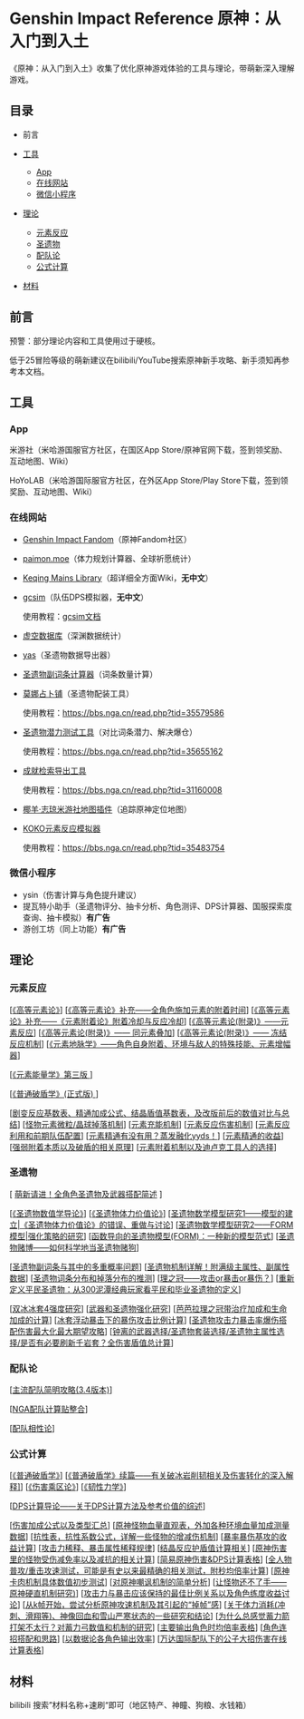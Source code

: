 # Genshin Impact Reference 原神：从入门到入土

《原神：从入门到入土》收集了优化原神游戏体验的工具与理论，带萌新深入理解游戏。

## 目录

- 前言
- [工具](#工具)
  - [App](#App)
  - [在线网站](#在线网站)
  - [微信小程序](#在线网站)

- [理论](#理论)
  - [元素反应](#元素反应)
  - [圣遗物](#圣遗物)
  - [配队论](#配队论)
  - [公式计算](#公式计算)

- [材料](#材料)

## 前言

预警：部分理论内容和工具使用过于硬核。

低于25冒险等级的萌新建议在bilibili/YouTube搜索原神新手攻略、新手须知再参考本文档。

## 工具

### App

米游社（米哈游国服官方社区，在国区App Store/原神官网下载，签到领奖励、互动地图、Wiki）

HoYoLAB（米哈游国际服官方社区，在外区App Store/Play Store下载，签到领奖励、互动地图、Wiki）

### 在线网站

- [Genshin Impact Fandom](https://genshin-impact.fandom.com/wiki/Genshin_Impact_Wiki)（原神Fandom社区）

- [paimon.moe](https://paimon.moe/)（体力规划计算器、全球祈愿统计）

- [Keqing Mains Library](https://library.keqingmains.com/)（超详细全方面Wiki，**无中文**）

- [gcsim](https://gcsim.app/)（队伍DPS模拟器，**无中文**）

  使用教程：[gcsim文档](https://docs.gcsim.app/guides/)

- [虚空数据库](https://akashadata.com/)（深渊数据统计）

- [yas](https://bbs.nga.cn/read.php?tid=28834013&_fp=3)（圣遗物数据导出器）

- [圣遗物副词条计算器](http://spongem.com/ajglz/ys/ys.html)（词条数量计算）

- [莫娜占卜铺](https://mona-uranai.com/)（圣遗物配装工具）

  使用教程：https://bbs.nga.cn/read.php?tid=35579586

- [圣遗物潜力测试工具](https://ideless.github.io/artifact/)（对比词条潜力、解决爆仓）

  使用教程：https://bbs.nga.cn/read.php?tid=35655162

- [成就检索导出工具](https://github.com/HolographicHat/YaeAchievement/releases/tag/2.6.0)

  使用教程：https://bbs.nga.cn/read.php?tid=31160008

- [椰羊·志琼米游社地图插件](https://cocogoat.work/zhiqiong)（追踪原神定位地图）

- [KOKO元素反应模拟器](https://github.com/hfdxmy/koko-element-simulator)

  使用教程：https://bbs.nga.cn/read.php?tid=35483754

### 微信小程序

- ysin（伤害计算与角色提升建议）
- 提瓦特小助手（圣遗物评分、抽卡分析、角色测评、DPS计算器、国服探索度查询、抽卡模拟）**有广告**
- 游创工坊（同上功能）**有广告**

## 理论

### 元素反应

[[《高等元素论》](https://bbs.nga.cn/read.php?tid=24400590)]
[[《高等元素论》补充——全角色施加元素的附着时间](https://bbs.nga.cn/read.php?tid=23836189)]
[[《高等元素论》补充——《元素附着论》附着冷却与反应冷却](https://bbs.nga.cn/read.php?tid=31217959)]
[[《高等元素论(附录)》——元素反应](https://bbs.nga.cn/read.php?tid=23971940)]
[[《高等元素论(附录)》—— 同元素叠加](https://bbs.nga.cn/read.php?tid=23893611)]
[[《高等元素论(附录)》—— 冻结反应机制](https://bbs.nga.cn/read.php?tid=29632439)]
[[《元素地脉学》——角色自身附着、环境与敌人的特殊技能、元素增幅器](https://bbs.nga.cn/read.php?tid=27153300)]

[[《元素能量学》第三版 ](https://bbs.nga.cn/read.php?tid=31489829)]

[[《普通破盾学》(正式版) ](https://bbs.nga.cn/read.php?tid=30360737)]

[[剧变反应基数表、精通加成公式、结晶盾值基数表，及改版前后的数值对比与总结](https://bbs.nga.cn/read.php?tid=27127678)]
[[怪物元素微粒/晶球掉落机制](https://bbs.nga.cn/read.php?tid=25178419)]
[[元素充能机制](https://bbs.nga.cn/read.php?tid=23654400)]
[[元素反应伤害机制](https://bbs.nga.cn/read.php?tid=23429019)]
[[元素反应利用和前期队伍配置](https://bbs.nga.cn/read.php?tid=23368149)]
[[元素精通有没有用？蒸发融化yyds！](https://bbs.nga.cn/read.php?tid=23511327)]
[[元素精通的收益](https://bbs.nga.cn/read.php?tid=23866635)]
[[强弱附着本质以及破盾的相关原理](https://bbs.nga.cn/read.php?tid=24495434)]
[[元素附着机制以及迪卢克工具人的选择](https://bbs.nga.cn/read.php?tid=23931486)]

### 圣遗物

[ [萌新请进！全角色圣遗物及武器搭配简述](https://bbs.nga.cn/read.php?tid=27859119) ]

[[《圣遗物数值学导论》](https://bbs.nga.cn/read.php?tid=24270728)]
[[《圣遗物体力价值论》](https://bbs.nga.cn/read.php?tid=25463257)]
[[圣遗物数学模型研究1——模型的建立|《圣遗物体力价值论》的错误、重做与讨论](https://bbs.nga.cn/read.php?tid=32443988)]
[[圣遗物数学模型研究2——FORM模型|强化策略的研究](https://bbs.nga.cn/read.php?tid=32613511)]
[[函数导向的圣遗物模型(FORM)：一种新的模型范式](https://bbs.nga.cn/read.php?tid=32696540)]
[[圣遗物赌博——如何科学地当圣遗物赌狗](https://bbs.nga.cn/read.php?tid=32686876)]

[[圣遗物副词条与其中的多重概率问题](https://bbs.nga.cn/read.php?tid=26589982)]
[[圣遗物机制详解！附满级主属性、副属性数据](https://bbs.nga.cn/read.php?tid=23576382)]
[[圣遗物词条分布和掉落分布的推测](https://bbs.nga.cn/read.php?tid=25954661)]
[[理之冠——攻击or暴击or暴伤？](https://bbs.nga.cn/read.php?tid=24121793)]
[[重新定义平民圣遗物：从300泥潭经典玩家看平民和毕业圣遗物的定义](https://bbs.nga.cn/read.php?tid=25910673)]

[[双冰冰套4强度研究](https://bbs.nga.cn/read.php?tid=24833608)]
[[武器和圣遗物强化研究](https://bbs.nga.cn/read.php?tid=23537886)]
[[芭芭拉理之冠带治疗加成和生命加成的计算](https://bbs.nga.cn/read.php?tid=23902151)]
[[冰套浮动暴击下的暴伤攻击比例计算](https://bbs.nga.cn/read.php?tid=25337074)]
[[圣遗物攻击力暴击率爆伤搭配伤害最大化最大期望攻略](https://bbs.nga.cn/read.php?tid=24033480)]
[[钟离的武器选择/圣遗物套装选择/圣遗物主属性选择/是否有必要刷新千岩套？全伤害盾值总计算](https://bbs.nga.cn/read.php?tid=26496840)]

### 配队论

[[主流配队简明攻略(3.4版本)](https://bbs.nga.cn/read.php?tid=30259350)]

[[NGA配队计算贴整合](https://bbs.nga.cn/read.php?tid=30672276&rand=245)]

[[配队相性论](https://bbs.nga.cn/read.php?tid=30656609)]

### 公式计算

[[《普通破盾学》](https://bbs.nga.cn/read.php?tid=30360737)]
[[《普通破盾学》续篇——有关破冰岩削韧相关及伤害转化的深入解释\]](https://bbs.nga.cn/read.php?tid=25537580)]
[[《伤害乘区论》](https://bbs.nga.cn/read.php?tid=25564438)]
[[《韧性力学》](https://bbs.nga.cn/read.php?tid=31352168)]

[[DPS计算导论——关于DPS计算方法及参考价值的综述](https://bbs.nga.cn/read.php?tid=32959955)]

[[伤害加成公式以及类型汇总](https://bbs.nga.cn/read.php?tid=23633102)]
[[原神怪物血量直观表，外加各种环境血量加成测量数据](https://bbs.nga.cn/read.php?tid=25223114)]
[[抗性表，抗性系数公式，详解一些怪物的增减伤机制](https://bbs.nga.cn/read.php?tid=29649225)]
[[暴率暴伤基攻的收益计算](https://bbs.nga.cn/read.php?tid=22701004)]
[[攻击力稀释、暴击属性稀释规律](https://bbs.nga.cn/read.php?tid=25460395)]
[[结晶反应护盾值计算相关](https://bbs.nga.cn/read.php?tid=24582879)]
[[原神伤害里的怪物受伤减免率以及减抗的相关计算](https://bbs.nga.cn/read.php?tid=23675070)]
[[简易原神伤害&DPS计算表格](https://bbs.nga.cn/read.php?tid=23745758)]
[[全人物普攻/重击攻速测试，可能是有史以来最精确的相关测试，附秒均倍率计算](https://bbs.nga.cn/read.php?tid=26108099)]
[[原神卡肉机制具体数值初步测试](https://bbs.nga.cn/read.php?tid=25147294)]
[[对原神嘲讽机制的简单分析](https://bbs.nga.cn/read.php?tid=25124179)]
[[让怪物还不了手——原神硬直机制研究)](https://bbs.nga.cn/read.php?tid=24216449)]
[[攻击力与暴击应该保持的最佳比例关系以及角色练度收益讨论](https://bbs.nga.cn/read.php?tid=24816525)]
[[从k帧开始，尝试分析原神攻速机制及其引起的“掉帧”感](https://bbs.nga.cn/read.php?tid=25248484)]
[[关于体力消耗(冲刺、滑翔等)、神像回血和雪山严寒状态的一些研究和结论](https://bbs.nga.cn/read.php?tid=25216841)]
[[为什么总感觉蓄力箭打架不太行？对蓄力弓数值和机制的研究](https://bbs.nga.cn/read.php?tid=24722011)]
[[主要输出角色时均倍率表格](https://bbs.nga.cn/read.php?tid=23871130)]
[[角色连招搭配和思路](https://bbs.nga.cn/read.php?tid=23405305)]
[[以数据论各角色输出效率](https://bbs.nga.cn/read.php?tid=23967348)]
[[万达国际配队下的公子大招伤害在线计算表格](https://bbs.nga.cn/read.php?tid=27622234)]

## 材料

bilibili 搜索”材料名称+速刷“即可（地区特产、神瞳、狗粮、水钱箱）

